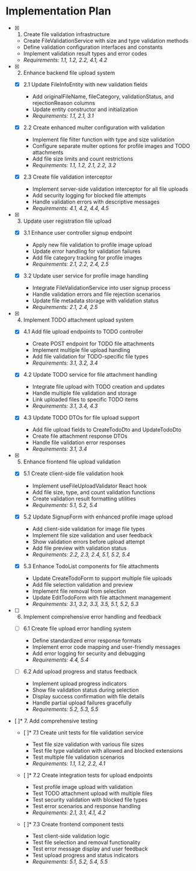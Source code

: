 # Implementation Plan

- [x] 1. Create file validation infrastructure
  - Create FileValidationService with size and type validation methods
  - Define validation configuration interfaces and constants
  - Implement validation result types and error codes
  - _Requirements: 1.1, 1.2, 2.2, 4.1, 4.2_

- [x] 2. Enhance backend file upload system
  - [x] 2.1 Update FileInfoEntity with new validation fields
    - Add originalFileName, fileCategory, validationStatus, and rejectionReason columns
    - Update entity constructor and initialization
    - _Requirements: 1.1, 2.1, 3.1_

  - [x] 2.2 Create enhanced multer configuration with validation
    - Implement file filter function with type and size validation
    - Configure separate multer options for profile images and TODO attachments
    - Add file size limits and count restrictions
    - _Requirements: 1.1, 1.2, 2.1, 2.2, 3.2_

  - [x] 2.3 Create file validation interceptor
    - Implement server-side validation interceptor for all file uploads
    - Add security logging for blocked file attempts
    - Handle validation errors with descriptive messages
    - _Requirements: 4.1, 4.2, 4.4, 4.5_

- [x] 3. Update user registration file upload
  - [x] 3.1 Enhance user controller signup endpoint
    - Apply new file validation to profile image upload
    - Update error handling for validation failures
    - Add file category tracking for profile images
    - _Requirements: 2.1, 2.2, 2.4, 2.5_

  - [x] 3.2 Update user service for profile image handling
    - Integrate FileValidationService into user signup process
    - Handle validation errors and file rejection scenarios
    - Update file metadata storage with validation status
    - _Requirements: 2.1, 2.4, 2.5_

- [x] 4. Implement TODO attachment upload system
  - [x] 4.1 Add file upload endpoints to TODO controller
    - Create POST endpoint for TODO file attachments
    - Implement multiple file upload handling
    - Add file validation for TODO-specific file types
    - _Requirements: 3.1, 3.2, 3.4_

  - [x] 4.2 Update TODO service for file attachment handling
    - Integrate file upload with TODO creation and updates
    - Handle multiple file validation and storage
    - Link uploaded files to specific TODO items
    - _Requirements: 3.1, 3.4, 4.3_

  - [x] 4.3 Update TODO DTOs for file upload support
    - Add file upload fields to CreateTodoDto and UpdateTodoDto
    - Create file attachment response DTOs
    - Handle file validation error responses
    - _Requirements: 3.1, 3.4_

- [x] 5. Enhance frontend file upload validation
  - [x] 5.1 Create client-side file validation hook
    - Implement useFileUploadValidator React hook
    - Add file size, type, and count validation functions
    - Create validation result formatting utilities
    - _Requirements: 5.1, 5.2, 5.4_

  - [x] 5.2 Update SignupForm with enhanced profile image upload
    - Add client-side validation for image file types
    - Implement file size validation and user feedback
    - Show validation errors before upload attempt
    - Add file preview with validation status
    - _Requirements: 2.2, 2.3, 2.4, 5.1, 5.2, 5.4_

  - [x] 5.3 Enhance TodoList components for file attachments
    - Update CreateTodoForm to support multiple file uploads
    - Add file selection validation and preview
    - Implement file removal from selection
    - Update EditTodoForm with file attachment management
    - _Requirements: 3.1, 3.2, 3.3, 3.5, 5.1, 5.2, 5.3_

- [ ] 6. Implement comprehensive error handling and feedback
  - [ ] 6.1 Create file upload error handling system
    - Define standardized error response formats
    - Implement error code mapping and user-friendly messages
    - Add error logging for security and debugging
    - _Requirements: 4.4, 5.4_

  - [ ] 6.2 Add upload progress and status feedback
    - Implement upload progress indicators
    - Show file validation status during selection
    - Display success confirmation with file details
    - Handle partial upload failures gracefully
    - _Requirements: 5.2, 5.3, 5.5_

- [ ]* 7. Add comprehensive testing
  - [ ]* 7.1 Create unit tests for file validation service
    - Test file size validation with various file sizes
    - Test file type validation with allowed and blocked extensions
    - Test multiple file validation scenarios
    - _Requirements: 1.1, 1.2, 2.2, 4.1_

  - [ ]* 7.2 Create integration tests for upload endpoints
    - Test profile image upload with validation
    - Test TODO attachment upload with multiple files
    - Test security validation with blocked file types
    - Test error scenarios and response handling
    - _Requirements: 2.1, 3.1, 4.1, 4.2_

  - [ ]* 7.3 Create frontend component tests
    - Test client-side validation logic
    - Test file selection and removal functionality
    - Test error message display and user feedback
    - Test upload progress and status indicators
    - _Requirements: 5.1, 5.2, 5.4, 5.5_